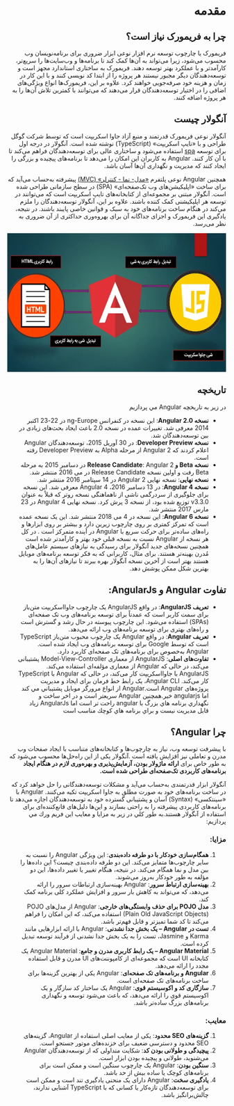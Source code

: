 <div dir="rtl">




# مقدمه 

## چرا به فریمورک نیاز است؟
فریمورک یا چارچوب توسعه نرم افزار نوعی ابزار ضروری برای برنامه‌نویسان وب محسوب می‌شود، زیرا می‌تواند به آن‌ها کمک کند تا برنامه‌ها و وب‌سایت‌ها را سریع‌تر، کارآمدتر و با عملکرد بهتر توسعه دهند. فریمورک به ساختاری استاندارد مجهز است و توسعه‌دهندگان دیگر مجبور نیستند هر پروژه را از ابتدا کد نویسی کنند و با این کار در زمان و هزینه خود صرفه‌جویی خواهند کرد. علاوه بر این، فریمورک‌ها انواع ویژگی‌های اضافی را در اختیار توسعه‌دهندگان قرار می‌دهند که می‌توانند با کمترین تلاش آن‌ها را به هر پروژه اضافه کنند.
## آنگولار چيست
آنگولار نوعی فریمورک قدرتمند و منبع آزاد جاوا اسکریپت است که توسط شرکت گوگل طراحی و با «تایپ اسکریپت» (TypeScript) نوشته شده است. آنگولار در درجه اول برای توسعه [spa](SPA/README.md) استفاده می‌شود و ساختاری عالی برای توسعه‌دهندگان فراهم می‌کند تا با آن کار کنند. Angular به کاربران این امکان را می‌دهد تا برنامه‌های پیچیده و بزرگی را ایجاد کنند که مدیریت و نگهداری آن‌ها آسان باشد.

همچنین Angular نوعی پلتفرم [«مدل- نما - کنترلر» (MVC)](MVC/README.md) پیشرفته به‌حساب می‌آید که برای ساخت «اپلیکیشن‌‎های وب تک‌صفحه‌ای» (SPA) در سطح سازمانی طراحی شده است. آنگولار مبتنی بر مجموعه‌ای از کتابخانه‌های تایپ اسکریپت است که می‌توانند در توسعه هر اپلیکیشنی کمک کننده باشند. علاوه بر این، آنگولار توسعه‌دهندگان را ملزم می‌کند در هنگام ساخت برنامه‌های خود به سبک و قوانین خاصی پایبند باشند. در نتیجه، یادگیری این فریمورک و اجزای جداگانه آن برای بهروه‌وری حداکثری از آن ضروری به نظر می‌رسد.


<img src="./angular-connections.png" style="display: block;margin-left: auto;margin-right: auto;">

## تاریخچه
در زير به تاريخچه Angular مي پردازيم

- **نسخه Angular 2.0**: این نسخه در کنفرانس ng-Europe در 22-23 اکتبر 2014 معرفی شد. تغییرات عمده در نسخه 2.0 باعث ایجاد بحث‌های زیادی در بین توسعه‌دهندگان شد.
- **نسخه Developer Preview**: در 30 آوریل 2015، توسعه‌دهندگان Angular اعلام کردند که Angular 2 از مرحله Alpha به Developer Preview رفته است.
- **نسخه Beta و Release Candidate**: Angular 2 در دسامبر 2015 به مرحله Beta رفت و اولین نسخه Release Candidate در می 2016 منتشر شد.
- **نسخه نهایی**: نسخه نهایی Angular 2 در 14 سپتامبر 2016 منتشر شد.
- **نسخه Angular 4**: در 13 دسامبر 2016، Angular 4 معرفی شد. این نسخه برای جلوگیری از سردرگمی ناشی از ناهماهنگی نسخه روتر که قبلاً به عنوان v3.3.0 توزیع شده بود، از نسخه 3 پرش کرد. نسخه نهایی Angular 4 در 23 مارس 2017 منتشر شد.
- **نسخه Angular 6**: این نسخه در 4 می 2018 منتشر شد. این یک نسخه عمده است که تمرکز کمتری بر روی چارچوب زیرین دارد و بیشتر بر روی ابزارها و راه‌های ساده‌تر برای حرکت سریع با Angular در آینده متمرکز است .
در كل هر نسخه از Angular نسبت به نسخه قبلی خود بهتر و کارآمدتر شده است همچنین نسخه‌های جدید آنگولار برای رسیدگی به نیازهای سیستم عامل‌های مُدرن بهینه‌تر هستند. برای مثال، کاربرانی که به فکر توسعه برنامه‌های موبایل هستند بهتر است از آخرین نسخه آنگولار بهره ببرند تا نیازهای آن‌ها را به بهترین شکل ممکن پوشش دهد.
## تفاوت Angular و AngularJs:
- **تعريف AngularJS**: در واقع AngularJS یک چارچوب جاوااسکریپت متن‌باز برای سمت کاربر است که عمدتاً برای توسعه برنامه‌های وب تک صفحه‌ای (SPAs) استفاده می‌شود. این چارچوب پیوسته در حال رشد و گسترش است و راه‌های بهتری برای توسعه برنامه‌های وب ارائه می‌دهد.
- **تعريف Angular**: در واقع Angular یک چارچوب محبوب متن‌باز TypeScript است که توسط Google برای توسعه برنامه‌های وب ایجاد شده است. Angular به‌خصوص برای برنامه‌های تک صفحه‌ای کاربرد دارد.
- **تفاوت‌های اصلی**: AngularJS از معماری Model-View-Controller پشتیبانی می‌کند، در حالی که Angular از معماری مؤلفه‌ای استفاده می‌کند. AngularJS با جاوااسکریپت کار می‌کند، در حالی که Angular با TypeScript کار می‌کند. Angular CLI، یک رابط خط فرمان برای ایجاد و مدیریت پروژه‌های Angular است.Angular از انواع مرورگر موبايل پشتيباني مي كند اما angularjs خير.همچنين Angular سريعتر است و در اخر ساخت و نگهداري برنامه هاي بزرگ با angular راحت تر است اما AngularJs زياد قابل مديريت نيست و براي برنامه هاي كوچك مناسب است


## چرا Angular؟
با پیشرفت توسعه وب، نیاز به چارچوب‌ها و کتابخانه‌های متناسب با ایجاد صفحات وب مدرن و تعاملی نیز افزایش یافته است .آنگولار یکی از این راه‌حل‌ها محسوب می‌شود که به طور خاص برای **ارائه ماژولار بودن، آزمایش‌پذیری و بهره‌وری لازم در هنگام ایجاد برنامه‌های کاربردی تک‌صفحه‌ای طراحی شده است.**

آنگولار ابزار قدرتمندی به‌حساب می‌آید و مشکلات توسعه‌دهندگانی را حل خواهد کرد که در ساخت برنامه‌های خود به صورت مطلق به جاوا اسکریپت تکیه می‌کنند. Angular با «سینتکسی» (Syntax) آسان و پشتیبانی گسترده خود به توسعه‌دهندگان اجازه می‌دهد تا برنامه‌های کاربردی پیشرفته را به راحتی بسازند و این‌ها دلیل‌های قانع‌کننده‌ای برای استفاده از آنگولار هستند.به طور كلي در زير به مزايا و معايب اين فريم ورك مي پردازيم:
### مزايا:
1. **همگام‌سازی خودکار با دو طرفه داده‌بندی**: این ویژگی Angular را نسبت به سایر چارچوب‌ها متمایز می‌کند. این دو طرفه داده‌بندی چیست؟ این داده‌ها را بین مدل و نما همگام می‌کند. در نتیجه، هنگام تغییر یا تغییر داده‌ها، این دو مؤلفه به طور خودکار به‌روز می‌شوند.
2. **بهینه‌سازی ارتباط سرور**: Angular بهینه‌سازی ارتباطات سرور را ارائه می‌دهد، که می‌تواند به کاهش بار سرور و افزایش عملکرد کلی برنامه کمک کند.
3. **مدل POJO برای حذف وابستگی‌های خارجی**: Angular از مدل‌های POJO (Plain Old JavaScript Objects) استفاده می‌کند، که این امکان را فراهم می‌کند تا کد شما تمیزتر و قابل فهم‌تر باشد.
4. **تست در Angular – یک بخش جدا نشدنی**: Angular با ارائه ابزارهایی مانند Karma و Jasmine، تست را به یک بخش جدا نشدنی از فرآیند توسعه تبدیل کرده است.
5. **Angular Material – یک رابط کاربری مدرن و جامع**: Angular Material یک کتابخانه UI است که مجموعه‌ای از کامپوننت‌های UI مدرن و قابل استفاده مجدد را ارائه می‌دهد.
6. **Angular و برنامه‌های تک صفحه‌ای**: Angular یکی از بهترین گزینه‌ها برای ساخت برنامه‌های تک صفحه‌ای است.
7. **سازگاری کد و اکوسیستم قوی**: Angular یک ساختار کد سازگار و یک اکوسیستم قوی را ارائه می‌دهد، که باعث می‌شود توسعه و نگهداری برنامه‌های بزرگ ساده‌تر باشد.

### معايب:
1. **گزینه‌های SEO محدود**: یکی از معایب اصلی استفاده از Angular، گزینه‌های SEO محدود و دسترسی ضعیف برای خزنده‌های موتور جستجو است.
2. **پیچیدگی و طولانی بودن کد**: شکایت متداولی که از توسعه‌دهندگان Angular می‌شنوید، طولانی و پیچیده بودن ابزار است.
3. **سنگین بودن**: Angular یک چارچوب سنگین است و ممکن است برای برنامه‌های کوچک یا ساده بیش از حد باشد.
4. **یادگیری سخت**: Angular دارای یک منحنی یادگیری تند است و ممکن است برای توسعه‌دهندگان تازه‌کار یا کسانی که با TypeScript آشنایی ندارند، چالش‌برانگیز باشد.




</div>
